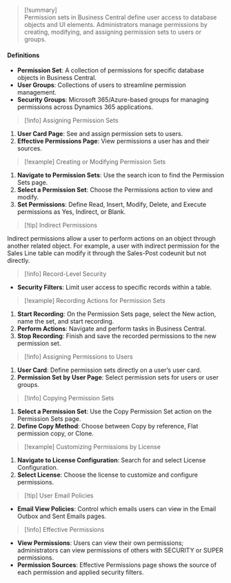 >[!summary]  
Permission sets in Business Central define user access to database objects and UI elements. Administrators manage permissions by creating, modifying, and assigning permission sets to users or groups.

#### Definitions
- **Permission Set**: A collection of permissions for specific database objects in Business Central.
- **User Groups**: Collections of users to streamline permission management.
- **Security Groups**: Microsoft 365/Azure-based groups for managing permissions across Dynamics 365 applications.

>[!info] Assigning Permission Sets

1. **User Card Page**: See and assign permission sets to users.
2. **Effective Permissions Page**: View permissions a user has and their sources.

>[!example] Creating or Modifying Permission Sets

1. **Navigate to Permission Sets**: Use the search icon to find the Permission Sets page.
2. **Select a Permission Set**: Choose the Permissions action to view and modify.
3. **Set Permissions**: Define Read, Insert, Modify, Delete, and Execute permissions as Yes, Indirect, or Blank.

>[!tip] Indirect Permissions

Indirect permissions allow a user to perform actions on an object through another related object. For example, a user with indirect permission for the Sales Line table can modify it through the Sales-Post codeunit but not directly.

>[!info] Record-Level Security

- **Security Filters**: Limit user access to specific records within a table.

>[!example] Recording Actions for Permission Sets

1. **Start Recording**: On the Permission Sets page, select the New action, name the set, and start recording.
2. **Perform Actions**: Navigate and perform tasks in Business Central.
3. **Stop Recording**: Finish and save the recorded permissions to the new permission set.

>[!info] Assigning Permissions to Users

1. **User Card**: Define permission sets directly on a user’s user card.
2. **Permission Set by User Page**: Select permission sets for users or user groups.

>[!info] Copying Permission Sets

1. **Select a Permission Set**: Use the Copy Permission Set action on the Permission Sets page.
2. **Define Copy Method**: Choose between Copy by reference, Flat permission copy, or Clone.

>[!example] Customizing Permissions by License

1. **Navigate to License Configuration**: Search for and select License Configuration.
2. **Select License**: Choose the license to customize and configure permissions.

>[!tip] User Email Policies

- **Email View Policies**: Control which emails users can view in the Email Outbox and Sent Emails pages.

>[!info] Effective Permissions

- **View Permissions**: Users can view their own permissions; administrators can view permissions of others with SECURITY or SUPER permissions.
- **Permission Sources**: Effective Permissions page shows the source of each permission and applied security filters.